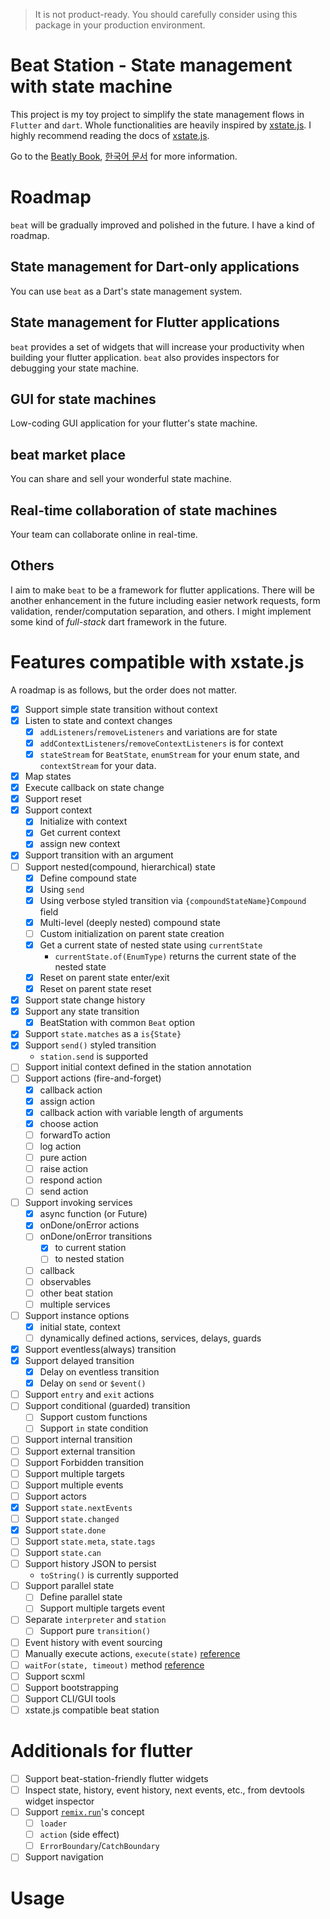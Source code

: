 > It is not product-ready. You should carefully consider using this package
> in your production environment.

# Beat Station - State management with state machine

This project is my toy project to simplify the state management flows in `Flutter` and `dart`. Whole functionalities are heavily inspired by [xstate.js](https://xstate.js.org).
I highly recommend reading the docs of [xstate.js](https://xstate.js.org).

Go to the [Beatly Book](https://book.beatly.dev/), [한국어 문서](https://book.beatly.dev/v/beat-kr/) for more information.

# Roadmap

`beat` will be gradually improved and polished in the future. I have a kind of roadmap.

## State management for Dart-only applications

You can use `beat` as a Dart's state management system.

## State management for Flutter applications

`beat` provides a set of widgets that will increase your productivity
when building your flutter application. `beat` also provides
inspectors for debugging your state machine.

## GUI for state machines

Low-coding GUI application for your flutter's state machine.

## beat market place

You can share and sell your wonderful state machine.

## Real-time collaboration of state machines

Your team can collaborate online in real-time.

## Others

I aim to make `beat` to be a framework for flutter applications.
There will be another enhancement in the future including
easier network requests, form validation, render/computation separation,
and others. I might implement some kind of _full-stack_ dart framework in the future.

# Features compatible with xstate.js

A roadmap is as follows, but the order does not matter.

- [x] Support simple state transition without context
- [x] Listen to state and context changes
  - [x] `addListeners`/`removeListeners` and variations are for state
  - [x] `addContextListeners`/`removeContextListeners` is for context
  - [x] `stateStream` for `BeatState`, `enumStream` for your enum state, and `contextStream` for your data.
- [x] Map states
- [x] Execute callback on state change
- [x] Support reset
- [x] Support context
  - [x] Initialize with context
  - [x] Get current context
  - [x] assign new context
- [x] Support transition with an argument
- [ ] Support nested(compound, hierarchical) state
  - [x] Define compound state
  - [x] Using `send`
  - [x] Using verbose styled transition via `{compoundStateName}Compound` field
  - [x] Multi-level (deeply nested) compound state
  - [ ] Custom initialization on parent state creation
  - [x] Get a current state of nested state using `currentState`
    - `currentState.of(EnumType)` returns the current state of the nested state
  - [x] Reset on parent state enter/exit
  - [x] Reset on parent state reset
- [x] Support state change history
- [x] Support any state transition
  - [x] BeatStation with common `Beat` option
- [x] Support `state.matches` as a `is{State}`
- [x] Support `send()` styled transition
  - `station.send` is supported
- [ ] Support initial context defined in the station annotation
- [ ] Support actions (fire-and-forget)
  - [x] callback action
  - [x] assign action
  - [x] callback action with variable length of arguments
  - [x] choose action
  - [ ] forwardTo action
  - [ ] log action
  - [ ] pure action
  - [ ] raise action
  - [ ] respond action
  - [ ] send action
- [ ] Support invoking services
  - [x] async function (or Future)
  - [x] onDone/onError actions
  - [ ] onDone/onError transitions
    - [x] to current station
    - [ ] to nested station
  - [ ] callback
  - [ ] observables
  - [ ] other beat station
  - [ ] multiple services
- [ ] Support instance options
  - [x] initial state, context
  - [ ] dynamically defined actions, services, delays, guards
- [x] Support eventless(always) transition
- [x] Support delayed transition
  - [x] Delay on eventless transition
  - [x] Delay on `send` or `$event()`
- [ ] Support `entry` and `exit` actions
- [ ] Support conditional (guarded) transition
  - [ ] Support custom functions
  - [ ] Support `in` state condition
- [ ] Support internal transition
- [ ] Support external transition
- [ ] Support Forbidden transition
- [ ] Support multiple targets
- [ ] Support multiple events
- [ ] Support actors
- [x] Support `state.nextEvents`
- [ ] Support `state.changed`
- [x] Support `state.done`
- [ ] Support `state.meta`, `state.tags`
- [ ] Support `state.can`
- [ ] Support history JSON to persist
  - `toString()` is currently supported
- [ ] Support parallel state
  - [ ] Define parallel state
  - [ ] Support multiple targets event
- [ ] Separate `interpreter` and `station`
  - [ ] Support pure `transition()`
- [ ] Event history with event sourcing
- [ ] Manually execute actions, `execute(state)` [reference](https://xstate.js.org/docs/guides/interpretation.html#executing-actions)
- [ ] `waitFor(state, timeout)` method [reference](https://xstate.js.org/docs/guides/interpretation.html#waitfor)
- [ ] Support scxml
- [ ] Support bootstrapping
- [ ] Support CLI/GUI tools
- [ ] xstate.js compatible beat station

# Additionals for flutter

- [ ] Support beat-station-friendly flutter widgets
- [ ] Inspect state, history, event history, next events, etc., from devtools widget inspector
- [ ] Support [`remix.run`](https://remix.run)'s concept
  - [ ] `loader`
  - [ ] `action` (side effect)
  - [ ] `ErrorBoundary`/`CatchBoundary`
- [ ] Support navigation

# Usage
